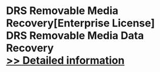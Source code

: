 # DRS Removable Media Recovery[Enterprise License]<br />DRS Removable Media Data Recovery<br />[>> Detailed information](https://secure.shareit.com/shareit/product.html?productid=301010147&affiliateid=200057808)